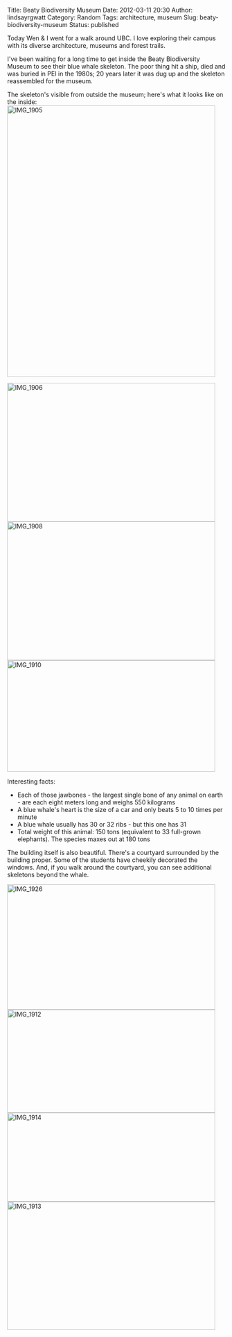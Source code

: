 Title: Beaty Biodiversity Museum
Date: 2012-03-11 20:30
Author: lindsayrgwatt
Category: Random
Tags: architecture, museum
Slug: beaty-biodiversity-museum
Status: published

Today Wen & I went for a walk around UBC. I love exploring their campus with its diverse architecture, museums and forest trails.

I've been waiting for a long time to get inside the Beaty Biodiversity Museum to see their blue whale skeleton. The poor thing hit a ship, died and was buried in PEI in the 1980s; 20 years later it was dug up and the skeleton reassembled for the museum.

The skeleton's visible from outside the museum; here's what it looks like on the inside:  
<img src="{static}/images/2012/03/IMG_1905.jpg" title="IMG_1905" class="aligncenter size-full " width="480" height="626" />

<img src="{static}/images/2012/03/IMG_1906.jpg" title="IMG_1906" class="aligncenter size-full " width="480" height="320" />

<img src="{static}/images/2012/03/IMG_1908.jpg" title="IMG_1908" class="aligncenter size-full " width="480" height="320" />

<img src="{static}/images/2012/03/IMG_1910.jpg" title="IMG_1910" class="aligncenter size-full " width="480" height="257" />

Interesting facts:

- Each of those jawbones - the largest single bone of any animal on earth - are each eight meters long and weighs 550 kilograms
- A blue whale's heart is the size of a car and only beats 5 to 10 times per minute
- A blue whale usually has 30 or 32 ribs - but this one has 31
- Total weight of this animal: 150 tons (equivalent to 33 full-grown elephants). The species maxes out at 180 tons

The building itself is also beautiful. There's a courtyard surrounded by the building proper. Some of the students have cheekily decorated the windows. And, if you walk around the courtyard, you can see additional skeletons beyond the whale.

<img src="{static}/images/2012/03/IMG_1926.jpg" title="IMG_1926" class="aligncenter size-full " width="480" height="289" />

<img src="{static}/images/2012/03/IMG_1912.jpg" title="IMG_1912" class="aligncenter size-full " width="480" height="238" />

<img src="{static}/images/2012/03/IMG_1914.jpg" title="IMG_1914" class="aligncenter size-full " width="480" height="205" />

<img src="{static}/images/2012/03/IMG_1913.jpg" title="IMG_1913" class="aligncenter size-full " width="480" height="296" />
